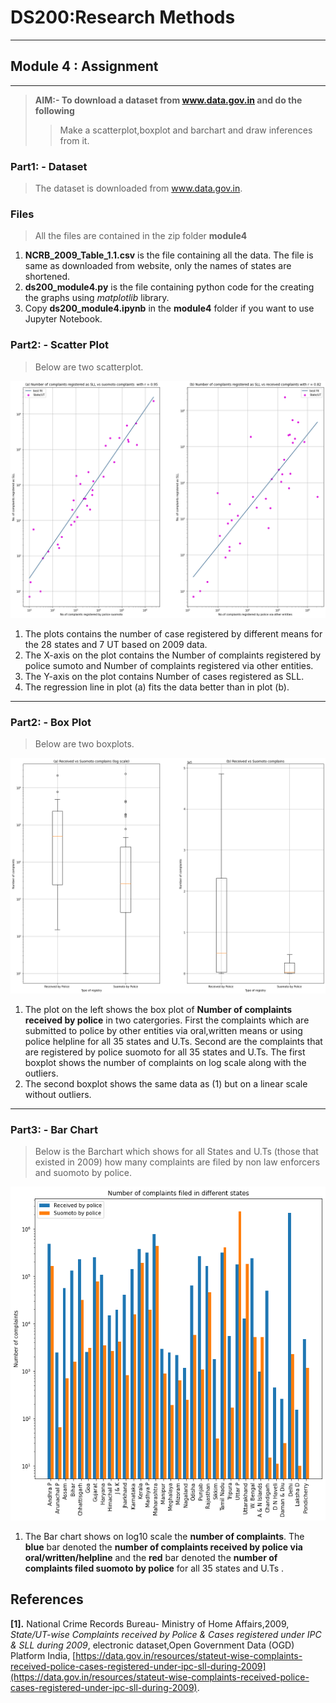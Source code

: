 # DS200:Research Methods
* * *
## Module 4 : Assignment
* * *

> **AIM:- To download a dataset from www.data.gov.in and do the following**
>> Make a scatterplot,boxplot and barchart and draw inferences from it.

### Part1: - Dataset
> The dataset is downloaded from www.data.gov.in.



### Files
> All the files are contained in the zip folder **module4**
1.  **NCRB_2009_Table_1.1.csv** is the file containing all the data. The file is same as downloaded from website, only the names of states are shortened.
2.  **ds200_module4.py** is the file containing python code for the creating the graphs using _matplotlib_ library.
3.  Copy **ds200_module4.ipynb** in the **module4** folder if you want to use Jupyter Notebook.

### Part2: - Scatter Plot
> Below are two scatterplot.

![scatterplot](scatter.png)

1.  The plots contains the number of case registered by different means for the 28 states and 7 UT based on 2009 data.
2.  The X-axis on the plot contains the Number of complaints registered by police sumoto and Number of complaints registered via other entities.
3.  The Y-axis on the plot contains Number of cases registered as SLL.
4.  The regression line in plot (a) fits the data better than in plot (b). 

* * *

### Part2: - Box Plot
> Below are two boxplots.

![Boxplot](boxplot.png)

1.  The plot on the left shows the box plot of **Number of complaints received by police** in two catergories. First the complaints which are submitted to police by other entities via oral,written means or using police helpline for all 35 states and U.Ts. Second are the complaints that are registered by police suomoto for all 35 states and U.Ts. The first boxplot shows the number of complaints on log scale along with the outliers.
2. The second boxplot shows the same data as (1) but on a linear scale without outliers.

* * *
### Part3: - Bar Chart
> Below is the Barchart which shows for all States and U.Ts (those that existed in 2009) how many complaints are filed by non law enforcers and suomoto by police.

![Barchart](barchart.png)

1.  The Bar chart shows on log10 scale the **number of complaints**. The **blue** bar denoted the **number of complaints  received by police via oral/written/helpline** and the **red** bar denoted the **number of complaints filed suomoto by police** for all 35 states and U.Ts .


## References
<b id="my_anchor">[1].</b> National Crime Records Bureau- Ministry of Home Affairs,2009, _State/UT-wise Complaints received by Police & Cases registered under IPC & SLL during 2009_, electronic dataset,Open Government Data (OGD) Platform India, [https://data.gov.in/resources/stateut-wise-complaints-received-police-cases-registered-under-ipc-sll-during-2009](https://data.gov.in/resources/stateut-wise-complaints-received-police-cases-registered-under-ipc-sll-during-2009).


